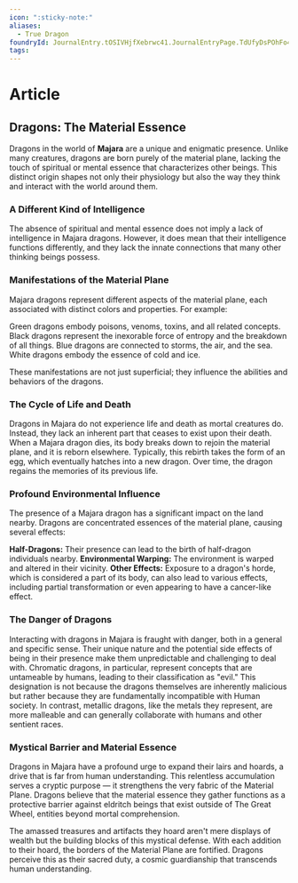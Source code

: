 ```yaml
---
icon: ":sticky-note:"
aliases:
  - True Dragon
foundryId: JournalEntry.tOSIVHjfXebrwc41.JournalEntryPage.TdUfyDsPOhFo4e7I
tags:
---
```


# Article
## Dragons: The Material Essence

Dragons in the world of **Majara** are a unique and enigmatic presence. Unlike many creatures, dragons are born purely of the material plane, lacking the touch of spiritual or mental essence that characterizes other beings. This distinct origin shapes not only their physiology but also the way they think and interact with the world around them.

### A Different Kind of Intelligence

The absence of spiritual and mental essence does not imply a lack of intelligence in Majara dragons. However, it does mean that their intelligence functions differently, and they lack the innate connections that many other thinking beings possess.

### Manifestations of the Material Plane

Majara dragons represent different aspects of the material plane, each associated with distinct colors and properties. For example:

Green dragons embody poisons, venoms, toxins, and all related concepts. Black dragons represent the inexorable force of entropy and the breakdown of all things. Blue dragons are connected to storms, the air, and the sea. White dragons embody the essence of cold and ice.

These manifestations are not just superficial; they influence the abilities and behaviors of the dragons.

### The Cycle of Life and Death

Dragons in Majara do not experience life and death as mortal creatures do. Instead, they lack an inherent part that ceases to exist upon their death. When a Majara dragon dies, its body breaks down to rejoin the material plane, and it is reborn elsewhere. Typically, this rebirth takes the form of an egg, which eventually hatches into a new dragon. Over time, the dragon regains the memories of its previous life.

### Profound Environmental Influence

The presence of a Majara dragon has a significant impact on the land nearby. Dragons are concentrated essences of the material plane, causing several effects:

**Half-Dragons:** Their presence can lead to the birth of half-dragon individuals nearby. **Environmental Warping:** The environment is warped and altered in their vicinity. **Other Effects:** Exposure to a dragon's horde, which is considered a part of its body, can also lead to various effects, including partial transformation or even appearing to have a cancer-like effect.

### The Danger of Dragons

Interacting with dragons in Majara is fraught with danger, both in a general and specific sense. Their unique nature and the potential side effects of being in their presence make them unpredictable and challenging to deal with. Chromatic dragons, in particular, represent concepts that are untameable by humans, leading to their classification as "evil." This designation is not because the dragons themselves are inherently malicious but rather because they are fundamentally incompatible with Human society. In contrast, metallic dragons, like the metals they represent, are more malleable and can generally collaborate with humans and other sentient races.

### Mystical Barrier and Material Essence

Dragons in Majara have a profound urge to expand their lairs and hoards, a drive that is far from human understanding. This relentless accumulation serves a cryptic purpose — it strengthens the very fabric of the Material Plane. Dragons believe that the material essence they gather functions as a protective barrier against eldritch beings that exist outside of The Great Wheel, entities beyond mortal comprehension.

The amassed treasures and artifacts they hoard aren't mere displays of wealth but the building blocks of this mystical defense. With each addition to their hoard, the borders of the Material Plane are fortified. Dragons perceive this as their sacred duty, a cosmic guardianship that transcends human understanding.